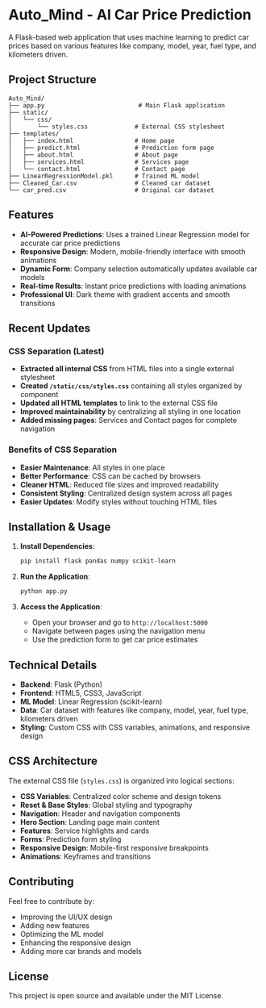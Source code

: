 # Auto_Mind - AI Car Price Prediction

A Flask-based web application that uses machine learning to predict car prices based on various features like company, model, year, fuel type, and kilometers driven.

## Project Structure

```
Auto_Mind/
├── app.py                          # Main Flask application
├── static/
│   └── css/
│       └── styles.css             # External CSS stylesheet
├── templates/
│   ├── index.html                 # Home page
│   ├── predict.html               # Prediction form page
│   ├── about.html                 # About page
│   ├── services.html              # Services page
│   └── contact.html               # Contact page
├── LinearRegressionModel.pkl      # Trained ML model
├── Cleaned_Car.csv                # Cleaned car dataset
└── car_pred.csv                   # Original car dataset
```

## Features

- **AI-Powered Predictions**: Uses a trained Linear Regression model for accurate car price predictions
- **Responsive Design**: Modern, mobile-friendly interface with smooth animations
- **Dynamic Form**: Company selection automatically updates available car models
- **Real-time Results**: Instant price predictions with loading animations
- **Professional UI**: Dark theme with gradient accents and smooth transitions

## Recent Updates

### CSS Separation (Latest)
- **Extracted all internal CSS** from HTML files into a single external stylesheet
- **Created `/static/css/styles.css`** containing all styles organized by component
- **Updated all HTML templates** to link to the external CSS file
- **Improved maintainability** by centralizing all styling in one location
- **Added missing pages**: Services and Contact pages for complete navigation

### Benefits of CSS Separation
- **Easier Maintenance**: All styles in one place
- **Better Performance**: CSS can be cached by browsers
- **Cleaner HTML**: Reduced file sizes and improved readability
- **Consistent Styling**: Centralized design system across all pages
- **Easier Updates**: Modify styles without touching HTML files

## Installation & Usage

1. **Install Dependencies**:
   ```bash
   pip install flask pandas numpy scikit-learn
   ```

2. **Run the Application**:
   ```bash
   python app.py
   ```

3. **Access the Application**:
   - Open your browser and go to `http://localhost:5000`
   - Navigate between pages using the navigation menu
   - Use the prediction form to get car price estimates

## Technical Details

- **Backend**: Flask (Python)
- **Frontend**: HTML5, CSS3, JavaScript
- **ML Model**: Linear Regression (scikit-learn)
- **Data**: Car dataset with features like company, model, year, fuel type, kilometers driven
- **Styling**: Custom CSS with CSS variables, animations, and responsive design

## CSS Architecture

The external CSS file (`styles.css`) is organized into logical sections:

- **CSS Variables**: Centralized color scheme and design tokens
- **Reset & Base Styles**: Global styling and typography
- **Navigation**: Header and navigation components
- **Hero Section**: Landing page main content
- **Features**: Service highlights and cards
- **Forms**: Prediction form styling
- **Responsive Design**: Mobile-first responsive breakpoints
- **Animations**: Keyframes and transitions

## Contributing

Feel free to contribute by:
- Improving the UI/UX design
- Adding new features
- Optimizing the ML model
- Enhancing the responsive design
- Adding more car brands and models

## License

This project is open source and available under the MIT License.
